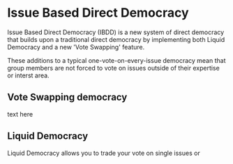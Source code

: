 # Issue Based Direct Democracy

Issue Based Direct Democracy (IBDD) is a new system of direct democracy that builds upon a traditional direct democracy by implementing both Liquid Democracy and a new 'Vote Swapping' feature. 

These additions to a typical one-vote-on-every-issue democracy mean that group members are not forced to vote on issues outside of their expertise or interst area. 

## Vote Swapping democracy

text here

## Liquid Democracy

Liquid Democracy allows you to trade your vote on single issues or
